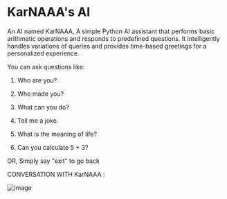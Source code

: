 







# KarNAAA's AI
 An AI named KarNAAA, A simple Python AI assistant that performs basic arithmetic operations and responds to predefined questions. It intelligently handles variations of queries and provides time-based greetings for a personalized experience. 
 
You can ask questions like:

1. Who are you?

2. Who made you?

3. What can you do?

4. Tell me a joke.

5. What is the meaning of life?

6. Can you calculate 5 + 3?
   
OR, Simply say "exit" to go back

CONVERSATION WITH KarNAAA : 


![image](https://github.com/user-attachments/assets/c6b7199d-5fd3-4513-9ac5-fc26fdeb1e8b)


